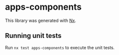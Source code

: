 # apps-components

This library was generated with [Nx](https://nx.dev).

## Running unit tests

Run `nx test apps-components` to execute the unit tests.
